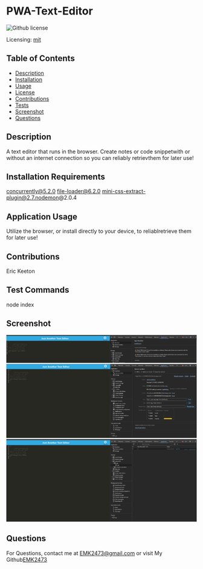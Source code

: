 # PWA-Text-Editor
![Github license](https://img.shields.io/badge/mit-blue.svg)
 
Licensing: [mit](https://choosealicense.com/licenses/mit/)
    
## Table of Contents
  
- [Description](#description)
- [Installation](#installation-requirements)
- [Usage](#application-usage)
- [License](#licensing-information)
- [Contributions](#contributions)
- [Tests](#tests-commands)
- [Screenshot](#screenshot)
- [Questions](#questions)
  
## Description
A text editor that runs in the browser. Create notes or code snippetwith or without an internet connection so you can reliably retrievthem for later use!
  
## Installation Requirements
concurrently@5.2.0 file-loader@6.2.0 mini-css-extract-plugin@2.7.nodemon@2.0.4
  
## Application Usage
Utilize the browser, or install directly to your device, to reliablretrieve them for later use!
    
## Contributions
Eric Keeton
  
## Test Commands
node index
  
## Screenshot
![screenshot of application](./client/src/images/jateManifest.png)
![screenshot of application](./client/src/images/jateServiceWorkers.png)
![screenshot of application](./client/src/images/jateIndexedDB.png)
## Questions
For Questions, contact me at EMK2473@gmail.com or visit My Github[EMK2473](https://github.com/EMK2473)
  
  